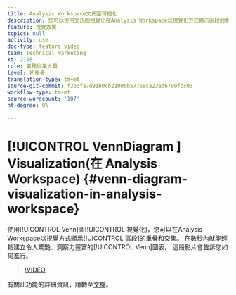 ```yaml
---
title: Analysis Workspace文氏圖可視化
description: 您可以使用文氏圖視覺化在Analysis Workspace以視覺化方式顯示區段的重疊和交集。 在數秒內就能輕鬆建立令人驚艷、洞察力豐富的Venn圖表。 這段影片會告訴您如何進行。
feature: 視覺效果
topics: null
activity: use
doc-type: feature video
team: Technical Marketing
kt: 2118
role: 業務從業人員
level: 初學者
translation-type: tm+mt
source-git-commit: f3b3fa7d91b0cb21005b57768ca23ed6700fcc03
workflow-type: tm+mt
source-wordcount: '107'
ht-degree: 9%

---
```



# [!UICONTROL VennDiagram ] Visualization(在  Analysis Workspace)  {#venn-diagram-visualization-in-analysis-workspace}

使用[!UICONTROL Venn]圖[!UICONTROL 視覺化]，您可以在Analysis Workspace以視覺方式顯示[!UICONTROL 區段]的重疊和交集。 在數秒內就能輕鬆建立令人驚艷、洞察力豐富的[!UICONTROL Venn]圖表。 這段影片會告訴您如何進行。

>[!VIDEO](https://video.tv.adobe.com/v/23987/?quality=12)

有關此功能的詳細資訊，請轉至[文檔](https://marketing.adobe.com/resources/help/zh_TW/analytics/analysis-workspace/venn.html)。
